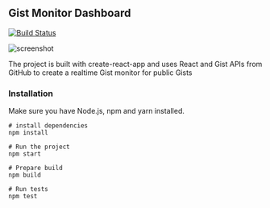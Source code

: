 ## Gist Monitor Dashboard

[![Build Status](https://travis-ci.com/vinitkumar/gist-browser.svg?branch=master)](https://travis-ci.com/vinitkumar/gist-browser)

![screenshot](https://cldup.com/FnSnyMtqvQ.png)

The project is built with create-react-app and uses React and Gist APIs from GitHub to create a realtime Gist monitor for public Gists

### Installation

Make sure you have Node.js, npm and yarn installed.

```
# install dependencies
npm install

# Run the project
npm start

# Prepare build
npm build

# Run tests
npm test

```
